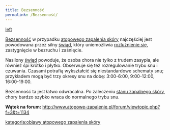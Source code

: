 ```yaml
---
title: Bezsenność
permalink: /Bezsenność/
---
```


[left](/Grafika:Sen.png "wikilink")

[Bezsenność](/Bezsenność "wikilink") w przypadku [atopowego zapalenia skóry](/atopowe_zapalenie_skóry "wikilink") najczęściej jest powodowana przez silny [świąd](/świąd "wikilink"), który uniemożliwia [rozluźnienie się](/techniki_relaksacyjne "wikilink"), zastygnięcie w bezruchu i zaśnięcie.

Nasilony [świąd](/świąd "wikilink") powoduje, że osoba chora nie tylko z trudem zasypia, ale również śpi krótko i płytko. Obserwuje się też rozregulowanie trybu snu i czuwania. Czasami potrafią wykształcić się niestandardowe schematy snu; przykładem mogą być trzy okresy snu na dobę: 3:00-6:00, 9:00-12:00, 16:00-19:00.

Bezsenność ta jest łatwo odwracalna. Po zaleczeniu [stanu zapalnego skóry](/stan_zapalny_skóry "wikilink"), chory bardzo szybko wraca do normalnego trybu snu.

**Wątek na forum:** <http://www.atopowe-zapalenie.pl/forum/viewtopic.php?f=3&t=1134>

[kategoria:objawy atopowego zapalenia skóry](/kategoria:objawy_atopowego_zapalenia_skóry "wikilink")